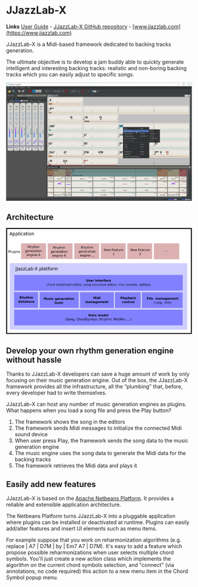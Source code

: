 # JJazzLab-X

**Links**   [User Guide](https://jjazzlab.gitbook.io/user-guide)  -  [JJazzLab-X GitHub repository](https://github.com/jjazzboss/JJazzLab-X)  -  [www.jjazzlab.com](https://www.jjazzlab.com)

JJazzLab-X is a Midi-based framework dedicated to backing tracks generation. 

The ultimate objective is to develop a jam buddy able to quickly generate intelligent and interesting backing tracks: realistic and non-boring backing tracks which you can easily adjust to specific songs.

![](.gitbook/assets/jjazzlabscreenshot.png)

## Architecture

![](.gitbook/assets/jjazzlab-x-architecture.jpg)

## Develop your own rhythm generation engine without hassle

Thanks to JJazzLab-X developers can save a huge amount of work by only focusing on their music generation engine. Out of the box, the JJazzLab-X framework provides all the infrastructure, all the “plumbing” that, before, every developer had to write themselves.

JJazzLab-X can host any number of music generation engines as plugins. What happens when you load a song file and press the Play button?

1. The framework shows the song in the editors
2. The framework sends Midi messages to initialize the connected Midi sound device
3. When user press Play, the framework sends the song data to the music generation engine
4. The music engine uses the song data to generate the Midi data for the backing tracks
5. The framework retrieves the Midi data and plays it

## Easily add new features

JJazzLab-X is based on the [Apache Netbeans Platform](https://netbeans.apache.org/). It provides a reliable and extensible application architecture.

The Netbeans Platform turns JJazzLab-X into a pluggable application where plugins can be installed or deactivated at runtime. Plugins can easily add/alter features and insert UI elements such as menu items.

For example suppose that you work on reharmonization algorithms \(e.g. replace \| A7 \| D7M \| by \| Em7 A7 \| D7M\). It's easy to add a feature which propose possible reharmonizations when user selects multiple chord symbols. You'll just create a new action class which implements the algorithm on the current chord symbols selection, and "connect" \(via annotations, no code required\) this action to a new menu item in the Chord Symbol popup menu.

